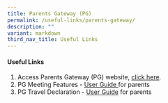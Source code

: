 ```yaml
---
title: Parents Gateway (PG)
permalink: /useful-links/parents-gateway/
description: ""
variant: markdown
third_nav_title: Useful Links
---
```

#### Useful Links

1. Access Parents Gateway (PG) website, <a href="https://pg.moe.edu.sg/">click here</a>.
2. PG Meeting Features - <a href="/files/Useful%20Link/Parents%20Gateway/Meetings%20Feature%20-%20User%20Guide%20for%20Parents%20-%20Aug%202020%20(1).pdf">User Guide </a>for parents
3. PG Travel Declaration - <a href="/files/Useful%20Link/Parents%20Gateway/Parents%20Guide%20for%20PG%20Travel%20Declaration%20Update%20Particulars.pdf">User Guide</a> for parents